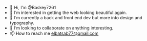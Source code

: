 - 👋 Hi, I’m @Baskey7261
- 👀 I’m interested in getting the web looking beautiful again.
- 🌱 I’m currently a back and front end dev but more into design and typography.
- 💞️ I’m looking to collaborate on anything interesting.
- 📫 How to reach me elbatsab77@gmail.com

<!---
Baskey7261/Baskey7261 is a ✨ special ✨ repository because its `README.md` (this file) appears on your GitHub profile.
You can click the Preview link to take a look at your changes.
--->
